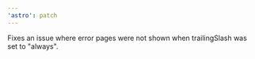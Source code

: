 ```yaml
---
'astro': patch
---
```


Fixes an issue where error pages were not shown when trailingSlash was set to "always".
